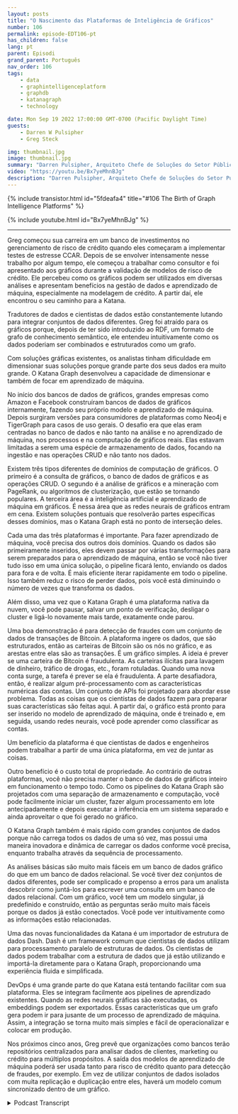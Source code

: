 ```yaml
---
layout: posts
title: "O Nascimento das Plataformas de Inteligência de Gráficos"
number: 106
permalink: episode-EDT106-pt
has_children: false
lang: pt
parent: Episodi
grand_parent: Português
nav_order: 106
tags:
    - data
    - graphintelligenceplatform
    - graphdb
    - katanagraph
    - technology

date: Mon Sep 19 2022 17:00:00 GMT-0700 (Pacific Daylight Time)
guests:
    - Darren W Pulsipher
    - Greg Steck

img: thumbnail.jpg
image: thumbnail.jpg
summary: "Darren Pulsipher, Arquiteto Chefe de Soluções do Setor Público da Intel, e Greg Steck, Diretor Sênior de Soluções Setoriais da Katana Graph, falam sobre os benefícios da plataforma de inteligência de gráficos da Katana."
video: "https://youtu.be/Bx7yeMhnBJg"
description: "Darren Pulsipher, Arquiteto Chefe de Soluções do Setor Público da Intel, e Greg Steck, Diretor Sênior de Soluções Setoriais da Katana Graph, falam sobre os benefícios da plataforma de inteligência de gráficos da Katana."
---
```


<div>
{% include transistor.html id="5fdeafa4" title="#106 The Birth of Graph Intelligence Platforms" %}

{% include youtube.html id="Bx7yeMhnBJg" %}
</div>

---

Greg começou sua carreira em um banco de investimentos no gerenciamento de risco de crédito quando eles começaram a implementar testes de estresse CCAR. Depois de se envolver intensamente nesse trabalho por algum tempo, ele começou a trabalhar como consultor e foi apresentado aos gráficos durante a validação de modelos de risco de crédito. Ele percebeu como os gráficos podem ser utilizados em diversas análises e apresentam benefícios na gestão de dados e aprendizado de máquina, especialmente na modelagem de crédito. A partir daí, ele encontrou o seu caminho para a Katana.

Tradutores de dados e cientistas de dados estão constantemente lutando para integrar conjuntos de dados diferentes. Greg foi atraído para os gráficos porque, depois de ter sido introduzido ao RDF, um formato de grafo de conhecimento semântico, ele entendeu intuitivamente como os dados poderiam ser combinados e estruturados como um grafo.

Com soluções gráficas existentes, os analistas tinham dificuldade em dimensionar suas soluções porque grande parte dos seus dados era muito grande. O Katana Graph desenvolveu a capacidade de dimensionar e também de focar em aprendizado de máquina.

No início dos bancos de dados de gráficos, grandes empresas como Amazon e Facebook construíram bancos de dados de gráficos internamente, fazendo seu próprio modelo e aprendizado de máquina. Depois surgiram versões para consumidores de plataformas como Neo4j e TigerGraph para casos de uso gerais. O desafio era que elas eram centradas no banco de dados e não tanto na análise e no aprendizado de máquina, nos processos e na computação de gráficos reais. Elas estavam limitadas a serem uma espécie de armazenamento de dados, focando na ingestão e nas operações CRUD e não tanto nos dados.

Existem três tipos diferentes de domínios de computação de gráficos. O primeiro é a consulta de gráficos, o banco de dados de gráficos e as operações CRUD. O segundo é a análise de gráficos e a mineração com PageRank, ou algoritmos de clusterização, que estão se tornando populares. A terceira área é a inteligência artificial e aprendizado de máquina em gráficos. É nessa área que as redes neurais de gráficos entram em cena. Existem soluções pontuais que resolverão partes específicas desses domínios, mas o Katana Graph está no ponto de interseção deles.

Cada uma das três plataformas é importante. Para fazer aprendizado de máquina, você precisa dos outros dois domínios. Quando os dados são primeiramente inseridos, eles devem passar por várias transformações para serem preparados para o aprendizado de máquina, então se você não tiver tudo isso em uma única solução, o pipeline ficará lento, enviando os dados para fora e de volta. É mais eficiente iterar rapidamente em todo o pipeline. Isso também reduz o risco de perder dados, pois você está diminuindo o número de vezes que transforma os dados.

Além disso, uma vez que o Katana Graph é uma plataforma nativa da nuvem, você pode pausar, salvar um ponto de verificação, desligar o cluster e ligá-lo novamente mais tarde, exatamente onde parou.

Uma boa demonstração é para detecção de fraudes com um conjunto de dados de transações de Bitcoin. A plataforma ingere os dados, que são estruturados, então as carteiras de Bitcoin são os nós no gráfico, e as arestas entre elas são as transações. É um gráfico simples. A ideia é prever se uma carteira de Bitcoin é fraudulenta. As carteiras ilícitas para lavagem de dinheiro, tráfico de drogas, etc., foram rotuladas. Quando uma nova conta surge, a tarefa é prever se ela é fraudulenta. A parte desafiadora, então, é realizar algum pré-processamento com as características numéricas das contas. Um conjunto de APIs foi projetado para abordar esse problema. Todas as coisas que os cientistas de dados fazem para preparar suas características são feitas aqui. A partir daí, o gráfico está pronto para ser inserido no modelo de aprendizado de máquina, onde é treinado e, em seguida, usando redes neurais, você pode aprender como classificar as contas.

Um benefício da plataforma é que cientistas de dados e engenheiros podem trabalhar a partir de uma única plataforma, em vez de juntar as coisas.

Outro benefício é o custo total de propriedade. Ao contrário de outras plataformas, você não precisa manter o banco de dados de gráficos inteiro em funcionamento o tempo todo. Como os pipelines do Katana Graph são projetados com uma separação de armazenamento e computação, você pode facilmente iniciar um cluster, fazer algum processamento em lote antecipadamente e depois executar a inferência em um sistema separado e ainda aproveitar o que foi gerado no gráfico.

O Katana Graph também é mais rápido com grandes conjuntos de dados porque não carrega todos os dados de uma só vez, mas possui uma maneira inovadora e dinâmica de carregar os dados conforme você precisa, enquanto trabalha através da sequência de processamento.

As análises básicas são muito mais fáceis em um banco de dados gráfico do que em um banco de dados relacional. Se você tiver dez conjuntos de dados diferentes, pode ser complicado e propenso a erros para um analista descobrir como juntá-los para escrever uma consulta em um banco de dados relacional. Com um gráfico, você tem um modelo singular, já predefinido e construído, então as perguntas serão muito mais fáceis porque os dados já estão conectados. Você pode ver intuitivamente como as informações estão relacionadas.

Uma das novas funcionalidades da Katana é um importador de estrutura de dados Dash. Dash é um framework comum que cientistas de dados utilizam para processamento paralelo de estruturas de dados. Os cientistas de dados podem trabalhar com a estrutura de dados que já estão utilizando e importá-la diretamente para o Katana Graph, proporcionando uma experiência fluida e simplificada.

DevOps é uma grande parte do que Katana está tentando facilitar com sua plataforma. Eles se integram facilmente aos pipelines de aprendizado existentes. Quando as redes neurais gráficas são executadas, os embeddings podem ser exportados. Essas características que um grafo gera podem ir para jusante de um processo de aprendizado de máquina. Assim, a integração se torna muito mais simples e fácil de operacionalizar e colocar em produção.

Nos próximos cinco anos, Greg prevê que organizações como bancos terão repositórios centralizados para analisar dados de clientes, marketing ou crédito para múltiplos propósitos. A saída dos modelos de aprendizado de máquina poderá ser usada tanto para risco de crédito quanto para detecção de fraudes, por exemplo. Em vez de utilizar conjuntos de dados isolados com muita replicação e duplicação entre eles, haverá um modelo comum sincronizado dentro de um gráfico.



<details>
<summary> Podcast Transcript </summary>

<p></p>

</details>
